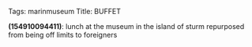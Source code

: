 Tags: marinmuseum
Title: BUFFET
  
**(154910094411)**: lunch at the museum in the island of sturm repurposed from being off limits to foreigners